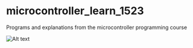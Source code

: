 # microcontroller_learn_1523
Programs and explanations from the microcontroller programming course

![Alt text](/microcontroller_learn_1523/aaa.jpg "Optional title")
